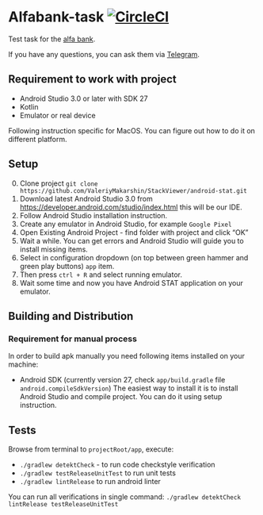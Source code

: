 # Alfabank-task [![CircleCI](https://circleci.com/gh/ValeriyMakarshin/alfabank-task/tree/master.svg?style=svg)](https://circleci.com/gh/ValeriyMakarshin/alfabank-task/tree/master)
Test task for the [alfa bank](https://github.com/ValeriyMakarshin/alfabank-task/blob/master/task-description.pdf).

If you have any questions, you can ask them via [Telegram](https://telegram.me/valeriymakarshin).

## Requirement to work with project
* Android Studio 3.0 or later with SDK 27
* Kotlin
* Emulator or real device

Following instruction specific for MacOS. You can figure out how to do it on different platform.
## Setup
0. Clone project `git clone https://github.com/ValeriyMakarshin/StackViewer/android-stat.git`
1. Download latest Android Studio 3.0 from https://developer.android.com/studio/index.html this will be our IDE.
2. Follow Android Studio installation instruction.
3. Create any emulator in Android Studio, for example `Google Pixel`
4. Open Existing Android Project - find folder with project and click “OK”
5. Wait a while. You can get errors and Android Studio will guide you to install missing items.
6. Select in configuration dropdown (on top between green hammer and green play buttons) `app` item.
7. Then press `ctrl + R` and select running emulator.
8. Wait some time and now you have Android STAT application on your emulator.

## Building and Distribution

### Requirement for manual process
In order to build apk manually you need following items installed on your machine: 
* Android SDK (currently version 27, check `app/build.gradle` file `android.compileSdkVersion`)
The easiest way to install it is to install Android Studio and compile project. 
You can do it using setup instruction.

## Tests
Browse from terminal to `projectRoot/app`, execute:
* `./gradlew detektCheck` - to run code checkstyle verification
* `./gradlew testReleaseUnitTest` to run unit tests
* `./gradlew lintRelease` to run android linter

You can run all verifications in single command: `./gradlew detektCheck lintRelease testReleaseUnitTest`

